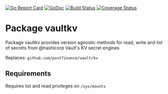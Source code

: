 [![Go Report Card](https://goreportcard.com/badge/github.com/postfinance/vaultkv)](https://goreportcard.com/report/github.com/postfinance/vaultkv)
[![GoDoc](https://godoc.org/github.com/postfinance/vaultkv?status.svg)](https://godoc.org/github.com/postfinance/vaultkv)
[![Build Status](https://github.com/postfinance/vaultkv/workflows/build/badge.svg)](https://github.com/postfinance/vaultkv/actions)
[![Coverage Status](https://coveralls.io/repos/github/postfinance/vaultkv/badge.svg?branch=master)](https://coveralls.io/github/postfinance/vaultkv?branch=master)

# Package vaultkv

Package vaultkv provides version agnostic methods for read, write and list of secrets from @hashicorp Vault's KV secret engines

Replaces: `github.com/postfinance/vault/kv`

## Requirements

Requires list and read privileges on `/sys/mounts`
